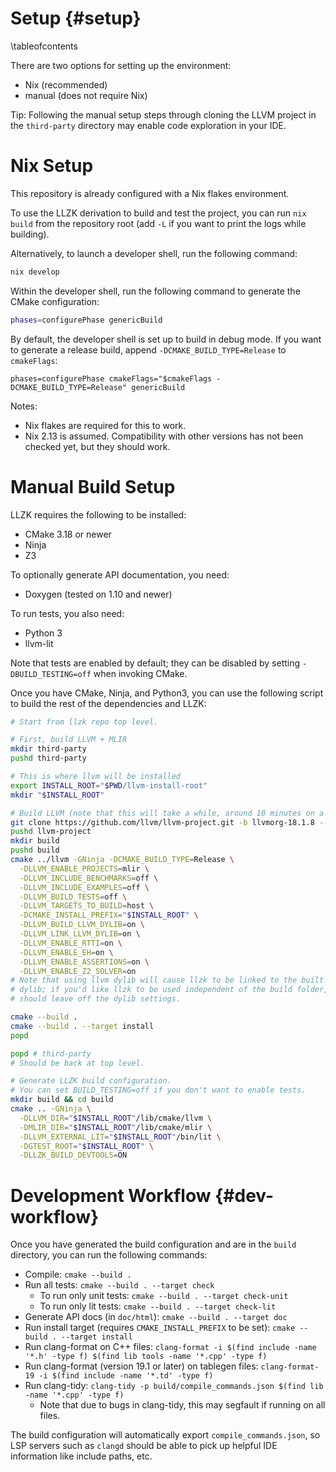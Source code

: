 # Setup {#setup}

\tableofcontents

There are two options for setting up the environment:
* Nix (recommended)
* manual (does not require Nix)

Tip: Following the manual setup steps through cloning the LLVM project in the
`third-party` directory may enable code exploration in your IDE.

# Nix Setup

This repository is already configured with a Nix flakes environment.

To use the LLZK derivation to build and test the project, you can run `nix build`
from the repository root (add `-L` if you want to print the logs while building).

Alternatively, to launch a developer shell, run the following command:

```bash
nix develop
```

Within the developer shell, run the following command to generate the CMake configuration:

```bash
phases=configurePhase genericBuild
```

By default, the developer shell is set up to build in debug mode. If you want to
generate a release build, append `-DCMAKE_BUILD_TYPE=Release` to `cmakeFlags`:

```
phases=configurePhase cmakeFlags="$cmakeFlags -DCMAKE_BUILD_TYPE=Release" genericBuild
```

Notes:

* Nix flakes are required for this to work.
* Nix 2.13 is assumed. Compatibility with other versions has not been checked
  yet, but they should work.

# Manual Build Setup

LLZK requires the following to be installed:

* CMake 3.18 or newer
* Ninja
* Z3

To optionally generate API documentation, you need:
* Doxygen (tested on 1.10 and newer)

To run tests, you also need:
* Python 3
* llvm-lit

Note that tests are enabled by default; they can be disabled by setting
`-DBUILD_TESTING=off` when invoking CMake.

Once you have CMake, Ninja, and Python3, you can use the following script to
build the rest of the dependencies and LLZK:

```bash
# Start from llzk repo top level.

# First, build LLVM + MLIR
mkdir third-party
pushd third-party

# This is where llvm will be installed
export INSTALL_ROOT="$PWD/llvm-install-root"
mkdir "$INSTALL_ROOT"

# Build LLVM (note that this will take a while, around 10 minutes on a Mac M1)
git clone https://github.com/llvm/llvm-project.git -b llvmorg-18.1.8 --depth 1
pushd llvm-project
mkdir build
pushd build
cmake ../llvm -GNinja -DCMAKE_BUILD_TYPE=Release \
  -DLLVM_ENABLE_PROJECTS=mlir \
  -DLLVM_INCLUDE_BENCHMARKS=off \
  -DLLVM_INCLUDE_EXAMPLES=off \
  -DLLVM_BUILD_TESTS=off \
  -DLLVM_TARGETS_TO_BUILD=host \
  -DCMAKE_INSTALL_PREFIX="$INSTALL_ROOT" \
  -DLLVM_BUILD_LLVM_DYLIB=on \
  -DLLVM_LINK_LLVM_DYLIB=on \
  -DLLVM_ENABLE_RTTI=on \
  -DLLVM_ENABLE_EH=on \
  -DLLVM_ENABLE_ASSERTIONS=on \
  -DLLVM_ENABLE_Z2_SOLVER=on
# Note that using llvm dylib will cause llzk to be linked to the built LLVM
# dylib; if you'd like llzk to be used independent of the build folder, you
# should leave off the dylib settings.

cmake --build .
cmake --build . --target install
popd

popd # third-party
# Should be back at top level.

# Generate LLZK build configuration.
# You can set BUILD_TESTING=off if you don't want to enable tests.
mkdir build && cd build
cmake .. -GNinja \
  -DLLVM_DIR="$INSTALL_ROOT"/lib/cmake/llvm \
  -DMLIR_DIR="$INSTALL_ROOT"/lib/cmake/mlir \
  -DLLVM_EXTERNAL_LIT="$INSTALL_ROOT"/bin/lit \
  -DGTEST_ROOT="$INSTALL_ROOT" \
  -DLLZK_BUILD_DEVTOOLS=ON
```

# Development Workflow {#dev-workflow}

Once you have generated the build configuration and are in the `build` directory,
you can run the following commands:

* Compile: `cmake --build .`
* Run all tests: `cmake --build . --target check`
  * To run only unit tests: `cmake --build . --target check-unit`
  * To run only lit tests: `cmake --build . --target check-lit`
* Generate API docs (in `doc/html`): `cmake --build . --target doc`
* Run install target (requires `CMAKE_INSTALL_PREFIX` to be set):
  `cmake --build . --target install`
* Run clang-format on C++ files:
  `clang-format -i $(find include -name '*.h' -type f) $(find lib tools -name '*.cpp' -type f)`
* Run clang-format (version 19.1 or later) on tablegen files:
  `clang-format-19 -i $(find include -name '*.td' -type f)`
* Run clang-tidy: `clang-tidy -p build/compile_commands.json $(find lib -name '*.cpp' -type f)`
  * Note that due to bugs in clang-tidy, this may segfault if running on all files.

The build configuration will automatically export `compile_commands.json`, so
LSP servers such as `clangd` should be able to pick up helpful IDE information
like include paths, etc.